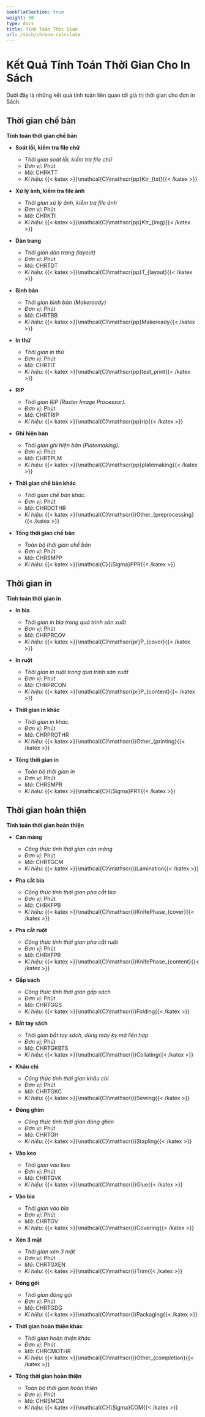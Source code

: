```yaml
---
bookFlatSection: true
weight: 50
type: docs
title: Tính Toán Thời Gian
url: /sach/chrono-calculate
---
```


# Kết Quả Tính Toán Thời Gian Cho In Sách

Dưới đây là những kết quả tính toán liên quan tới giá trị thời gian cho đơn in Sách.

## Thời gian chế bản
**Tính toán thời gian chế bản**

- **Soát lỗi, kiểm tra file chữ**
  * *Thời gian soát lỗi, kiểm tra file chữ*
  * *Đơn vị*: Phút
  * *Mã*: CHRKTT
  * *Kí hiệu*: {{< katex >}}\mathcal{C}\mathscr{pp}Ktr_{txt}{{< /katex >}}

- **Xử lý ảnh, kiểm tra file ảnh**
  * *Thời gian xử lý ảnh, kiểm tra file ảnh*
  * *Đơn vị*: Phút
  * *Mã*: CHRKTI
  * *Kí hiệu*: {{< katex >}}\mathcal{C}\mathscr{pp}Ktr_{img}{{< /katex >}}

- **Dàn trang**
  * *Thời gian dàn trang (layout)*
  * *Đơn vị*: Phút
  * *Mã*: CHRTDT
  * *Kí hiệu*: {{< katex >}}\mathcal{C}\mathscr{pp}T_{layout}{{< /katex >}}

- **Bình bản**
  * *Thời gian bình bản (Makeready)*
  * *Đơn vị*: Phút
  * *Mã*: CHRTBB
  * *Kí hiệu*: {{< katex >}}\mathcal{C}\mathscr{pp}Makeready{{< /katex >}}

- **In thử**
  * *Thời gian in thử*
  * *Đơn vị*: Phút
  * *Mã*: CHRTIT
  * *Kí hiệu*: {{< katex >}}\mathcal{C}\mathscr{pp}test_print{{< /katex >}}

- **RIP**
  * *Thời gian RIP (Raster Image Processor).*
  * *Đơn vị*: Phút
  * *Mã*: CHRTRIP
  * *Kí hiệu*: {{< katex >}}\mathcal{C}\mathscr{pp}rip{{< /katex >}}

- **Ghi hiện bản**
  * *Thời gian ghi hiện bản (Platemaking).*
  * *Đơn vị*: Phút
  * *Mã*: CHRTPLM
  * *Kí hiệu*: {{< katex >}}\mathcal{C}\mathscr{pp}platemaking{{< /katex >}}

- **Thời gian chế bản khác**
  * *Thời gian chế bản khác.*
  * *Đơn vị*: Phút
  * *Mã*: CHRDOTHR
  * *Kí hiệu*: {{< katex >}}\mathcal{C}\mathscr{i}Other_{preprocessing}{{< /katex >}}

- **Tổng thời gian chế bản**
  * *Toàn bộ thời gian chế bản*
  * *Đơn vị*: Phút
  * *Mã*: CHRSMPP
  * *Kí hiệu*: {{< katex >}}\mathcal{C}{\Sigma}PPR{{< /katex >}}

## Thời gian in
**Tính toán thời gian in**

- **In bìa**
  * *Thời gian in bìa trong quá trình sản xuất*
  * *Đơn vị*: Phút
  * *Mã*: CHRPRCOV
  * *Kí hiệu*: {{< katex >}}\mathcal{C}\mathscr{pr}P_{cover}{{< /katex >}}

- **In ruột**
  * *Thời gian in ruột trong quá trình sản xuất*
  * *Đơn vị*: Phút
  * *Mã*: CHRPRCON
  * *Kí hiệu*: {{< katex >}}\mathcal{C}\mathscr{pr}P_{content}{{< /katex >}}

- **Thời gian in khác**
  * *Thời gian in khác.*
  * *Đơn vị*: Phút
  * *Mã*: CHRPROTHR
  * *Kí hiệu*: {{< katex >}}\mathcal{C}\mathscr{i}Other_{printing}{{< /katex >}}

- **Tổng thời gian in**
  * *Toàn bộ thời gian in*
  * *Đơn vị*: Phút
  * *Mã*: CHRSMPR
  * *Kí hiệu*: {{< katex >}}\mathcal{C}{\Sigma}PRT{{< /katex >}}

## Thời gian hoàn thiện
**Tính toán thời gian hoàn thiện**

- **Cán màng**
  * *Công thức tính thời gian cán màng*
  * *Đơn vị*: Phút
  * *Mã*: CHRTGCM
  * *Kí hiệu*: {{< katex >}}\mathcal{C}\mathscr{i}Lamination{{< /katex >}}

- **Pha cắt bìa**
  * *Công thức tính thời gian pha cắt bìa*
  * *Đơn vị*: Phút
  * *Mã*: CHRKFPB
  * *Kí hiệu*: {{< katex >}}\mathcal{C}\mathscr{i}KnifePhase_{cover}{{< /katex >}}

- **Pha cắt ruột**
  * *Công thức tính thời gian pha cắt ruột*
  * *Đơn vị*: Phút
  * *Mã*: CHRKFPR
  * *Kí hiệu*: {{< katex >}}\mathcal{C}\mathscr{i}KnifePhase_{content}{{< /katex >}}

- **Gấp sách**
  * *Công thức tính thời gian gấp sách*
  * *Đơn vị*: Phút
  * *Mã*: CHRTGGS
  * *Kí hiệu*: {{< katex >}}\mathcal{C}\mathscr{i}Folding{{< /katex >}}

- **Bắt tay sách**
  * *Thời gian bắt tay sách, dùng máy kỵ mã liên hợp*
  * *Đơn vị*: Phút
  * *Mã*: CHRTGKBTS
  * *Kí hiệu*: {{< katex >}}\mathcal{C}\mathscr{i}Collating{{< /katex >}}

- **Khâu chỉ**
  * *Công thức tính thời gian khâu chỉ*
  * *Đơn vị*: Phút
  * *Mã*: CHRTGKC
  * *Kí hiệu*: {{< katex >}}\mathcal{C}\mathscr{i}Sewing{{< /katex >}}

- **Đóng ghim**
  * *Công thức tính thời gian đóng ghim*
  * *Đơn vị*: Phút
  * *Mã*: CHRTGH
  * *Kí hiệu*: {{< katex >}}\mathcal{C}\mathscr{i}Stapling{{< /katex >}}

- **Vào keo**
  * *Thời gian vào keo*
  * *Đơn vị*: Phút
  * *Mã*: CHRTGVK
  * *Kí hiệu*: {{< katex >}}\mathcal{C}\mathscr{i}Glue{{< /katex >}}

- **Vào bìa**
  * *Thời gian vào bìa*
  * *Đơn vị*: Phút
  * *Mã*: CHRTGV
  * *Kí hiệu*: {{< katex >}}\mathcal{C}\mathscr{i}Covering{{< /katex >}}

- **Xén 3 mặt**
  * *Thời gian xén 3 mặt*
  * *Đơn vị*: Phút
  * *Mã*: CHRTGXEN
  * *Kí hiệu*: {{< katex >}}\mathcal{C}\mathscr{i}Trim{{< /katex >}}

- **Đóng gói**
  * *Thời gian đóng gói*
  * *Đơn vị*: Phút
  * *Mã*: CHRTGDG
  * *Kí hiệu*: {{< katex >}}\mathcal{C}\mathscr{i}Packaging{{< /katex >}}

- **Thời gian hoàn thiện khác**
  * *Thời gian hoàn thiện khác*
  * *Đơn vị*: Phút
  * *Mã*: CHRCMOTHR
  * *Kí hiệu*: {{< katex >}}\mathcal{C}\mathscr{i}Other_{completion}{{< /katex >}}

- **Tổng thời gian hoàn thiện**
  * *Toàn bộ thời gian hoàn thiện*
  * *Đơn vị*: Phút
  * *Mã*: CHRSMCM
  * *Kí hiệu*: {{< katex >}}\mathcal{C}{\Sigma}COM{{< /katex >}}



